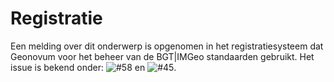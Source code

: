 Registratie
===========

Een melding over dit onderwerp is opgenomen in het registratiesysteem dat
Geonovum voor het beheer van de BGT\|IMGeo standaarden gebruikt. Het issue is
bekend onder: ![#58](https://github.com/Geonovum/IMGeo2018/issues/58) en
![#45](https://github.com/Geonovum/IMGeo2018/issues/45>).
